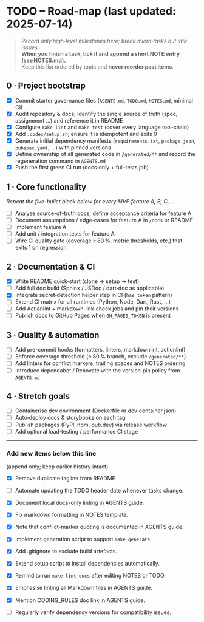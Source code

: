 # TODO – Road‑map (last updated: 2025-07-14)

> *Record only high‑level milestones here; break micro‑tasks out into Issues.*  
> **When you finish a task, tick it and append a short NOTE entry
> (see NOTES.md).**  
> Keep this list ordered by topic and **never reorder past items**.

## 0 · Project bootstrap

- [x] Commit starter governance files (`AGENTS.md`, `TODO.md`, `NOTES.md`,
        minimal CI)
- [x] Audit repository & docs; identify the single source of truth
(spec, assignment …) and reference it in README
- [x] Configure `make lint` and `make test` (cover every language tool‑chain)
- [x] Add `.codex/setup.sh`; ensure it is idempotent and exits 0
- [x] Generate initial dependency manifests (`requirements.txt`,
        `package.json`, `pubspec.yaml`, …) with pinned versions
- [x] Define ownership of all generated code in `/generated/**` and record the
      regeneration command in `AGENTS.md`
- [x] Push the first green CI run (docs‑only + full‑tests job)

## 1 · Core functionality

*Repeat the five-bullet block below for every MVP feature A, B, C, ...*

- [ ] Analyse source-of-truth docs; define acceptance criteria for feature A
- [ ] Document assumptions / edge‑cases for feature A in `/docs` or README  
- [ ] Implement feature A  
- [ ] Add unit / integration tests for feature A  
- [ ] Wire CI quality gate (coverage ≥ 80 %, metric thresholds, etc.) that
      exits 1 on regression

## 2 · Documentation & CI

- [x] Write README quick‑start (clone → setup → test)
- [ ] Add full doc build (Sphinx / JSDoc / dart‑doc as applicable)
- [x] Integrate secret‑detection helper step in CI (`has_token` pattern)
- [ ] Extend CI matrix for all runtimes (Python, Node, Dart, Rust, …)
- [ ] Add Actionlint + markdown‑link‑check jobs and pin their versions
- [ ] Publish docs to GitHub Pages when `GH_PAGES_TOKEN` is present

## 3 · Quality & automation

- [ ] Add pre-commit hooks (formatters, linters, markdownlint, actionlint)
- [ ] Enforce coverage threshold (≥ 80 % branch, exclude `/generated/**`)
- [ ] Add linters for conflict markers, trailing spaces and NOTES ordering
- [ ] Introduce dependabot / Renovate with the version‑pin policy from
      `AGENTS.md`

## 4 · Stretch goals

- [ ] Containerise dev environment (Dockerfile or dev‑container.json)
- [ ] Auto‑deploy docs & storybooks on each tag
- [ ] Publish packages (PyPI, npm, pub.dev) via release workflow
- [ ] Add optional load‑testing / performance CI stage

---

### Add new items below this line

 (append only; keep earlier history intact)

- [x] Remove duplicate tagline from README
- [ ] Automate updating the TODO header date whenever tasks change.
- [x] Document local docs-only linting in AGENTS guide.
- [x] Fix markdown formatting in NOTES template.
- [x] Note that conflict-marker quoting is documented in AGENTS guide.
- [x] Implement generation script to support `make generate`.
- [x] Add .gitignore to exclude build artefacts.
- [x] Extend setup script to install dependencies automatically.

- [x] Remind to run `make lint-docs` after editing NOTES or TODO.
- [x] Emphasise linting all Markdown files in AGENTS guide.
- [x] Mention CODING_RULES doc link in AGENTS guide.

- [ ] Regularly verify dependency versions for compatibility issues.
